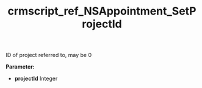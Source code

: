 ﻿---
title: crmscript_ref_NSAppointment_SetProjectId
description: NSAppointment.SetProjectId(Integer projectId)
intellisense: NSAppointment.SetProjectId
keywords: NSAppointment, GetProjectId
so.topic: reference
---

ID of project referred to, may be 0

**Parameter:** 
 - **projectId** Integer

